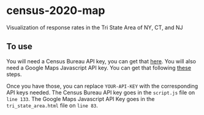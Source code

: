 # census-2020-map
Visualization of response rates in the Tri State Area of NY, CT, and NJ

## To use
You will need a Census Bureau API key, you can get that [here](https://api.census.gov/data/key_signup.html).
You will also need a Google Maps Javascript API key. You can get that following [these](https://developers.google.com/maps/documentation/embed/get-api-key) steps.

Once you have those, you can replace `YOUR-API-KEY` with the corresponding API keys needed. 
The Census Bureau API key goes in the `script.js` file on `line 133`. 
The Google Maps Javascript API Key goes in the `tri_state_area.html` file on `line 83`.
